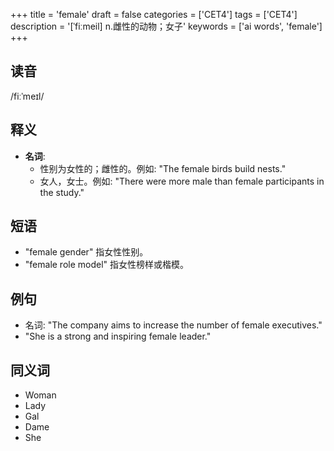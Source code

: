 +++
title = 'female'
draft = false
categories = ['CET4']
tags = ['CET4']
description = '[ˈfiːmeil] n.雌性的动物；女子'
keywords = ['ai words', 'female']
+++

## 读音
/fiːˈmeɪl/

## 释义
- **名词**: 
    - 性别为女性的；雌性的。例如: "The female birds build nests."
    - 女人，女士。例如: "There were more male than female participants in the study."

## 短语
- "female gender" 指女性性别。
- "female role model" 指女性榜样或楷模。

## 例句
- 名词: "The company aims to increase the number of female executives."
- "She is a strong and inspiring female leader."

## 同义词
- Woman
- Lady
- Gal
- Dame
- She
